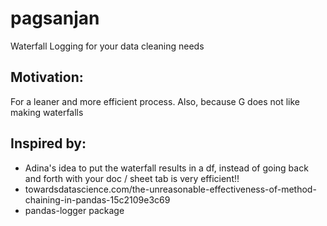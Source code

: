 # pagsanjan
Waterfall Logging for your data cleaning needs

## Motivation:
For a leaner and more efficient process. Also, because G does not like making waterfalls

## Inspired by:
- Adina's idea to put the waterfall results in a df, instead of going back and forth with your doc / sheet tab is very efficient!!
- towardsdatascience.com/the-unreasonable-effectiveness-of-method-chaining-in-pandas-15c2109e3c69
- pandas-logger package